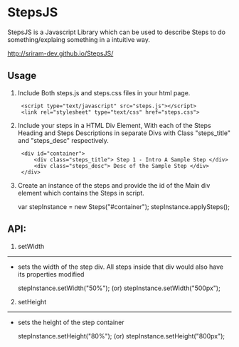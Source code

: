 StepsJS
========

StepsJS is a Javascript Library which can be used to describe Steps to do something/explaing something in a intuitive way.

http://sriram-dev.github.io/StepsJS/

Usage
--------

1) Include Both steps.js and steps.css files in your html page.
    
        <script type="text/javascript" src="steps.js"></script>
        <link rel="stylesheet" type="text/css" href="steps.css">
    
2) Include your steps in a HTML Div Element, With each of the Steps Heading and Steps Descriptions 
   in separate Divs with Class "steps_title" and "steps_desc" respectively. 
   
        <div id="container">
   	        <div class="steps_title"> Step 1 - Intro A Sample Step </div>
   	        <div class="steps_desc"> Desc of the Sample Step </div>
        </div>
    
3) Create an instance of the steps and provide the id of the Main div element which contains the Steps in script. 
   
    var stepInstance = new Steps("#container");
    stepInstance.applySteps();
    
API: 
---------
    
1)  setWidth 
----
   - sets the width of the step div. All steps inside that div would also have its properties modified 

        stepInstance.setWidth("50%");
        (or)
        stepInstance.setWidth("500px");
    
2) setHeight
----
   - sets the height of the step container
   
        stepInstance.setHeight("80%");
        (or)
        stepInstance.setHeight("800px");
